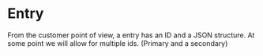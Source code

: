 # Entry

From the customer point of view, a entry has an ID and a JSON structure. At 
some point we will allow for multiple ids. (Primary and a secondary)